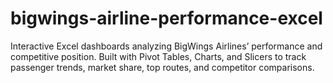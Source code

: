 # bigwings-airline-performance-excel
Interactive Excel dashboards analyzing BigWings Airlines’ performance and competitive position. Built with Pivot Tables, Charts, and Slicers to track passenger trends, market share, top routes, and competitor comparisons.
